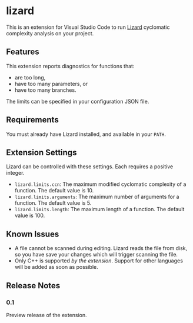 # lizard

This is an extension for Visual Studio Code to run
[Lizard](https://github.com/terryyin/lizard) cyclomatic complexity analysis on
your project.

## Features

This extension reports diagnostics for functions that:

* are too long,
* have too many parameters, or
* have too many branches.

The limits can be specified in your configuration JSON file.

## Requirements

You must already have Lizard installed, and available in your `PATH`.

## Extension Settings

Lizard can be controlled with these settings. Each requires a positive integer.

* `lizard.limits.ccn`: The maximum modified cyclomatic complexity of a function.
  The default value is 10.
* `lizard.limits.arguments`: The maximum number of arguments for a function. The
  default value is 5.
* `lizard.limits.length`: The maximum length of a function. The default value is
  100.

## Known Issues

* A file cannot be scanned during editing. Lizard reads the file from disk, so
  you have save your changes which will trigger scanning the file.
* Only C++ is supported *by the extension*. Support for other languages will be
  added as soon as possible.

## Release Notes

### 0.1

Preview release of the extension.
